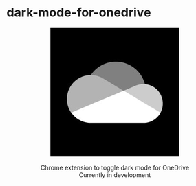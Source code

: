 # dark-mode-for-onedrive

<p align="center">
    <img width="300" height="auto" src="./static/icon.png" />
</p>
<p align="center">
    Chrome extension to toggle dark mode for OneDrive<br />
    Currently in development
</p>
